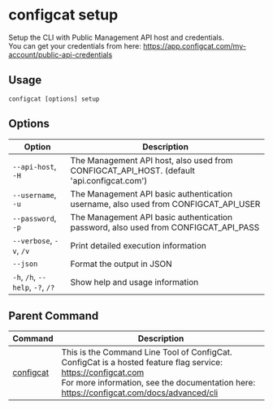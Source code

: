 # configcat setup
Setup the CLI with Public Management API host and credentials.<br/>You can get your credentials from here: https://app.configcat.com/my-account/public-api-credentials
## Usage
```
configcat [options] setup
```
## Options
| Option | Description |
| ------ | ----------- |
| `--api-host`, `-H` | The Management API host, also used from CONFIGCAT_API_HOST. (default 'api.configcat.com') |
| `--username`, `-u` | The Management API basic authentication username, also used from CONFIGCAT_API_USER |
| `--password`, `-p` | The Management API basic authentication password, also used from CONFIGCAT_API_PASS |
| `--verbose`, `-v`, `/v` | Print detailed execution information |
| `--json` | Format the output in JSON |
| `-h`, `/h`, `--help`, `-?`, `/?` | Show help and usage information |
## Parent Command
| Command | Description |
| ------ | ----------- |
| [configcat](index.md) | This is the Command Line Tool of ConfigCat.<br/>ConfigCat is a hosted feature flag service: https://configcat.com<br/>For more information, see the documentation here: https://configcat.com/docs/advanced/cli |
